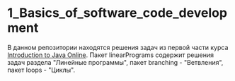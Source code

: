 # 1_Basics_of_software_code_development
В данном репозитории находятся решения задач из первой части курса [Introduction to Java Online](https://training.by/#!/Training/2397?lang=en).
Пакет linearPrograms содержит решения задач раздела "Линейные программы", пакет branching - "Ветвления", пакет loops - "Циклы".